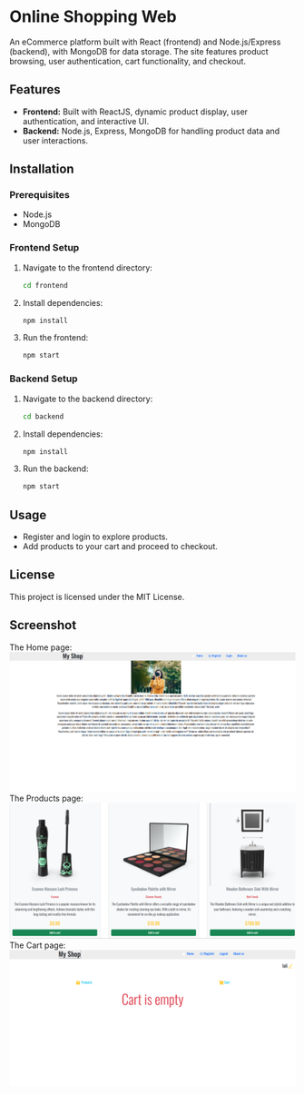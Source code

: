 # Online Shopping Web

An eCommerce platform built with React (frontend) and Node.js/Express (backend), with MongoDB for data storage. The site features product browsing, user authentication, cart functionality, and checkout.

## Features
- **Frontend:** Built with ReactJS, dynamic product display, user authentication, and interactive UI.
- **Backend:** Node.js, Express, MongoDB for handling product data and user interactions.

## Installation

### Prerequisites
- Node.js
- MongoDB

### Frontend Setup
1. Navigate to the frontend directory:
    ```bash
    cd frontend
    ```
2. Install dependencies:
    ```bash
    npm install
    ```
3. Run the frontend:
    ```bash
    npm start
    ```

### Backend Setup
1. Navigate to the backend directory:
    ```bash
    cd backend
    ```
2. Install dependencies:
    ```bash
    npm install
    ```
3. Run the backend:
    ```bash
    npm start
    ```

## Usage
- Register and login to explore products.
- Add products to your cart and proceed to checkout.

## License
This project is licensed under the MIT License.

## Screenshot
The Home page:
![Project Output](./ecommerce-home.png)
The Products page:
![Project Output](./ecommerce-products.png)
The Cart page:
![Project Output](./ecommerce-cart.png)
